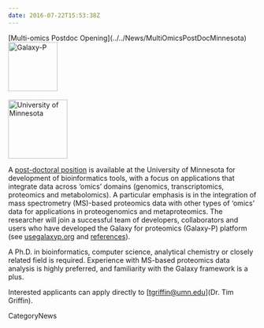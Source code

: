 ```yaml
---
date: 2016-07-22T15:53:38Z
---
```

<div class='newsItemHeader'>[Multi-omics Postdoc Opening](../../News/MultiOmicsPostDocMinnesota)</div>

<div class='right'><div class='right'>
<a href='http://z.umn.edu/galaxypostdoc2016'><img src='/Images/Logos/GalaxyPLogo.png' alt='Galaxy-P' width="100" /></a></div><br />
<a href='http://ummn.edu'><img src='/Images/Logos/UMN_Goldy.gif' alt='University of Minnesota' width="120" /></a>
</div>


A [post-doctoral position](http://z.umn.edu/galaxypostdoc2016) is available at the University of Minnesota for development of bioinformatics tools, with a focus on applications that integrate data across ‘omics’ domains (genomics, transcriptomics, proteomics and metabolomics). A particular emphasis is in the integration of mass spectrometry (MS)-based proteomics data with other types of ‘omics’ data for applications in proteogenomics and metaproteomics. The researcher will join a successful team of developers, collaborators and users who have developed the Galaxy for proteomics (Galaxy-P) platform (see [usegalaxyp.org](http://usegalaxyp.org) and [references](http://z.umn.edu/galaxypreferences)). 

A Ph.D. in bioinformatics, computer science, analytical chemistry or closely related field is required. Experience with MS-based proteomics data analysis is highly preferred, and familiarity with the Galaxy framework is a plus. 

Interested applicants can apply directly to [tgriffin@umn.edu](Dr. Tim Griffin).


CategoryNews

